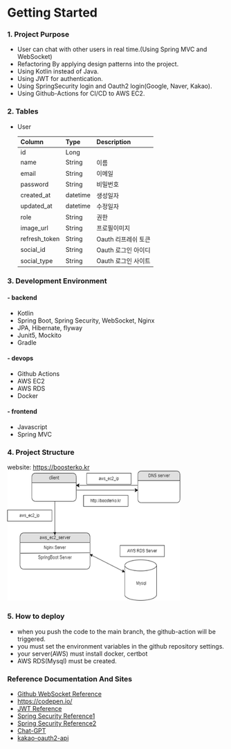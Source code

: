 # Getting Started

### 1. Project Purpose

- User can chat with other users in real time.(Using Spring MVC and WebSocket)
- Refactoring By applying design patterns into the project.
- Using Kotlin instead of Java.
- Using JWT for authentication.
- Using SpringSecurity login and Oauth2 login(Google, Naver, Kakao).
- Using Github-Actions for CI/CD to AWS EC2.


### 2. Tables

- User

  | Column        | Type     | Description   |
  |---------------|----------|---------------|
  | id            | Long     |               |
  | name          | String   | 이름            |
  | email         | String   | 이메일           |
  | password      | String   | 비밀번호          |
  | created_at    | datetime | 생성일자          |
  | updated_at    | datetime | 수정일자          |
  | role          | String   | 권한            |
  | image_url     | String   | 프로필이미지        |
  | refresh_token | String   | Oauth 리프레쉬 토큰  |
  | social_id     | String   | Oauth 로그인 아이디 |
  | social_type   | String   | Oauth 로그인 사이트 |



### 3. Development Environment 

#### - backend
* Kotlin
* Spring Boot, Spring Security, WebSocket, Nginx
* JPA, Hibernate, flyway
* Junit5, Mockito
* Gradle

#### - devops
* Github Actions
* AWS EC2
* AWS RDS
* Docker

#### - frontend
* Javascript
* Spring MVC


### 4. Project Structure

website: https://boosterko.kr
<img src="./src/main/resources/static/images/readme/websocket-chat-flow.png" width="400" height="300" alt="flow-chart">


### 5. How to deploy

- when you push the code to the main branch, the github-action will be triggered.
- you must set the environment variables in the github repository settings.
- your server(AWS) must install docker, certbot
- AWS RDS(Mysql) must be created.

### Reference Documentation And Sites

* [Github WebSocket Reference](https://github.com/dailycodebuffer/Spring-MVC-Tutorials/blob/master/spring-websocket)
* https://codepen.io/
* [JWT Reference](https://github.com/Tienisto/spring-boot-kotlin/tree/master/rest-jwt-jpa)
* [Spring Security Reference1](https://github.com/thombergs/code-examples/tree/master/spring-security/getting-started)
* [Spring Security Reference2](https://spring.io/guides/gs/securing-web)
* [Chat-GPT](https://chat.openai.com/)
* [kakao-oauth2-api](https://developers.kakao.com/docs/latest/ko/kakaologin/rest-api)
